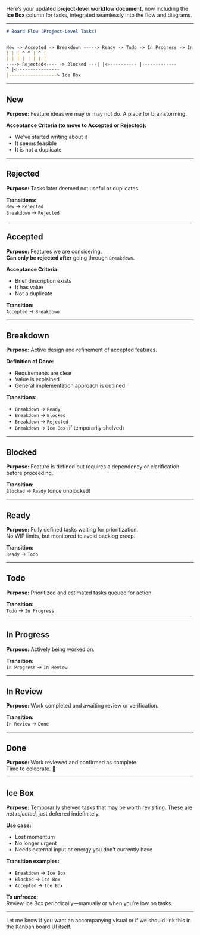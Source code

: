 Here’s your updated **project-level workflow document**, now including the **Ice Box** column for tasks, integrated seamlessly into the flow and diagrams.

---

```md
# Board Flow (Project-Level Tasks)


New -> Accepted -> Breakdown -----> Ready -> Todo -> In Progress -> In Review -> Done  
| | | ^ ^ | ^ |  
| | | | | | | |  
----> Rejected<---- -> Blocked ---| |<----------- |-------------  
^ |<----------------  
|------------------> Ice Box

```

---

## New

**Purpose:** Feature ideas we may or may not do. A place for brainstorming.

**Acceptance Criteria (to move to Accepted or Rejected):**
- We've started writing about it
- It seems feasible
- It is not a duplicate

---

## Rejected

**Purpose:** Tasks later deemed not useful or duplicates.

**Transitions:**  
`New` → `Rejected`  
`Breakdown` → `Rejected`

---

## Accepted

**Purpose:** Features we are considering.  
**Can only be rejected after** going through `Breakdown`.

**Acceptance Criteria:**
- Brief description exists
- It has value
- Not a duplicate

**Transition:**  
`Accepted` → `Breakdown`

---

## Breakdown

**Purpose:** Active design and refinement of accepted features.

**Definition of Done:**
- Requirements are clear
- Value is explained
- General implementation approach is outlined

**Transitions:**
- `Breakdown` → `Ready`
- `Breakdown` → `Blocked`
- `Breakdown` → `Rejected`
- `Breakdown` → `Ice Box` (if temporarily shelved)

---

## Blocked

**Purpose:** Feature is defined but requires a dependency or clarification before proceeding.

**Transition:**  
`Blocked` → `Ready` (once unblocked)

---

## Ready

**Purpose:** Fully defined tasks waiting for prioritization.  
No WIP limits, but monitored to avoid backlog creep.

**Transition:**  
`Ready` → `Todo`

---

## Todo

**Purpose:** Prioritized and estimated tasks queued for action.

**Transition:**  
`Todo` → `In Progress`

---

## In Progress

**Purpose:** Actively being worked on.

**Transition:**  
`In Progress` → `In Review`

---

## In Review

**Purpose:** Work completed and awaiting review or verification.

**Transition:**  
`In Review` → `Done`

---

## Done

**Purpose:** Work reviewed and confirmed as complete.  
Time to celebrate. 🎉

---

## Ice Box

**Purpose:** Temporarily shelved tasks that may be worth revisiting. These are *not rejected*, just deferred indefinitely.

**Use case:**
- Lost momentum
- No longer urgent
- Needs external input or energy you don’t currently have

**Transition examples:**
- `Breakdown` → `Ice Box`
- `Blocked` → `Ice Box`
- `Accepted` → `Ice Box`

**To unfreeze:**  
Review Ice Box periodically—manually or when you’re low on tasks.

---

Let me know if you want an accompanying visual or if we should link this in the Kanban board UI itself.
```
